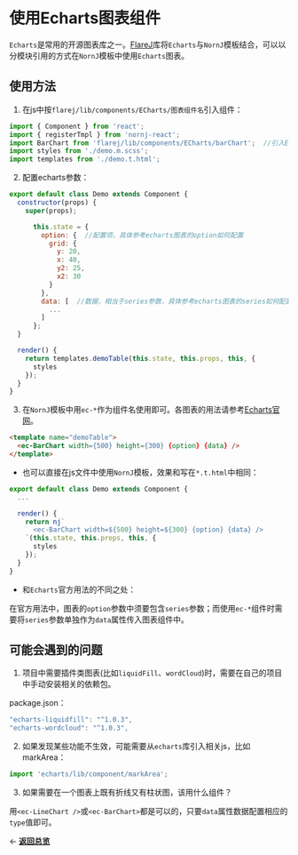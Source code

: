 # 使用Echarts图表组件

`Echarts`是常用的开源图表库之一。[FlareJ](https://github.com/joe-sky/flarej)库将`Echarts`与`NornJ`模板结合，可以以分模块引用的方式在`NornJ`模板中使用`Echarts`图表。

## 使用方法

1. 在js中按`flarej/lib/components/ECharts/图表组件名`引入组件：

```js
import { Component } from 'react';
import { registerTmpl } from 'nornj-react';
import BarChart from 'flarej/lib/components/ECharts/barChart';  //引入Echarts组件
import styles from './demo.m.scss';
import templates from './demo.t.html';
```

2. 配置echarts参数：

```js
export default class Demo extends Component {
  constructor(props) {
    super(props);

	  this.state = {
	    option: {  //配置项，具体参考echarts图表的option如何配置
	      grid: {
	        y: 20,
	        x: 40,
	        y2: 25,
	        x2: 30
	      }
	    },
	    data: [  //数据，相当于series参数，具体参考echarts图表的series如何配置
	      ...
	    ]
	  };
  }

  render() {
    return templates.demoTable(this.state, this.props, this, {
      styles
    });
  }
}
```

3. 在`NornJ`模板中用`ec-*`作为组件名使用即可。各图表的用法请参考[Echarts官网](http://echarts.baidu.com/index.html)。

```html
<template name="demoTable">
  <ec-BarChart width={500} height={300} {option} {data} />
</template>
```

* 也可以直接在js文件中使用`NornJ`模板，效果和写在`*.t.html`中相同：

```js
export default class Demo extends Component {
  ...

  render() {
    return nj`
      <ec-BarChart width=${500} height=${300} {option} {data} />
    `(this.state, this.props, this, {
      styles
    });
  }
}
```

* 和`Echarts`官方用法的不同之处：

在官方用法中，图表的`option`参数中须要包含`series`参数；而使用`ec-*`组件时需要将`series`参数单独作为`data`属性传入图表组件中。

## 可能会遇到的问题

1. 项目中需要插件类图表(比如`liquidFill`、`wordCloud`)时，需要在自己的项目中手动安装相关的依赖包。

package.json：

```js
"echarts-liquidfill": "^1.0.3",
"echarts-wordcloud": "^1.0.3",
```

2. 如果发现某些功能不生效，可能需要从`echarts`库引入相关js，比如markArea：

```js
import 'echarts/lib/component/markArea';
```

3. 如果需要在一个图表上既有折线又有柱状图，该用什么组件？

用`<ec-LineChart />`或`<ec-BarChart>`都是可以的，只要`data`属性数据配置相应的`type`值即可。

<p align="left">← <a href="https://github.com/joe-sky/nornj-cli/blob/master/docs/overview.md"><b>返回总览</b></a></p>